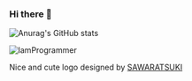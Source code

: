 ### Hi there 👋

<!--
**Ate329/Ate329** is a ✨ _special_ ✨ repository because its `README.md` (this file) appears on your GitHub profile.

Here are some ideas to get you started:

- 🔭 I’m currently working on ...
- 🌱 I’m currently learning ...
- 👯 I’m looking to collaborate on ...
- 🤔 I’m looking for help with ...
- 💬 Ask me about ...
- 📫 How to reach me: ...
- 😄 Pronouns: ...
- ⚡ Fun fact: ...
-->

![Anurag's GitHub stats](https://github-readme-stats.vercel.app/api?username=Ate329&show_icons=true&theme=tokyonight)

![IamProgrammer](https://github.com/Ate329/ServiceLogos/blob/main/IamSeries/IamProgrammerEnglish.png)

Nice and cute logo designed by [SAWARATSUKI](https://github.com/SAWARATSUKI)
